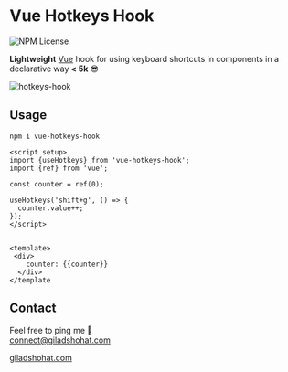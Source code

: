 # Vue Hotkeys Hook

![NPM License](https://img.shields.io/npm/l/vue-hotkeys-hook)

**Lightweight** [Vue](https://vuejs.org/) hook for using keyboard shortcuts in components in a declarative way **< 5k** 😎 <br>

![hotkeys-hook](https://github.com/gshohat/vue-hotkeys-hook/assets/91323932/97d80fe1-f516-4fcb-878d-ad05a9bd6647)

## Usage

`npm i vue-hotkeys-hook`

```
<script setup>
import {useHotkeys} from 'vue-hotkeys-hook';
import {ref} from 'vue';

const counter = ref(0);

useHotkeys('shift+g', () => {
  counter.value++;
});
</script>


<template>
 <div>
    counter: {{counter}}
  </div>
</template
```


## Contact
Feel free to ping me 💫
<br>
connect@giladshohat.com

[giladshohat.com](https://giladshohat.com)
